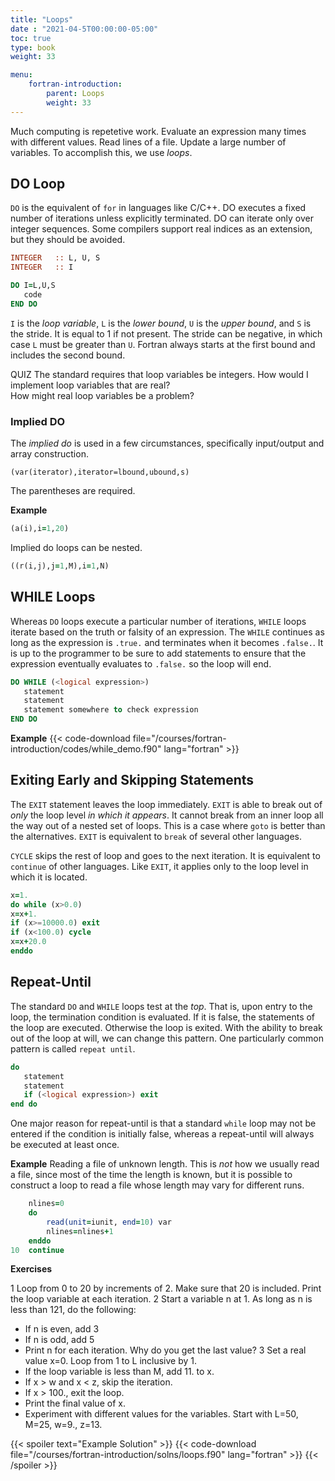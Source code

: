 ```yaml
---
title: "Loops"
date : "2021-04-5T00:00:00-05:00"
toc: true
type: book
weight: 33

menu:
    fortran-introduction:
        parent: Loops
        weight: 33
---
```


Much computing is repetetive work.  Evaluate an expression many times with different values.  Read lines of a file.  Update a large number of variables.  To accomplish this, we use _loops_.

## DO Loop

`DO` is the equivalent of `for` in languages like C/C++.
DO executes a fixed number of iterations unless explicitly terminated.
DO can iterate only over integer sequences.  Some compilers support real indices as an extension, but they should be avoided.
```fortran
INTEGER   :: L, U, S
INTEGER   :: I

DO I=L,U,S
   code
END DO
```
`I` is the _loop variable_,
`L` is the _lower bound_,
`U` is the _upper bound_, and
`S` is the stride.  It is equal to 1 if not present.
The stride can be negative, in which case `L` must be greater than `U`.
Fortran always starts at the first bound and includes the second bound.

QUIZ
The standard requires that loop variables be integers.  How would I implement loop variables that are real?
<br>
How might real loop variables be a problem?

### Implied DO

The _implied do_ is used in a few circumstances, specifically input/output and array construction.
```
(var(iterator),iterator=lbound,ubound,s)
```
The parentheses are required.

**Example**
```fortran
(a(i),i=1,20)
```
Implied do loops can be nested.
```fortran
((r(i,j),j=1,M),i=1,N)
```

## WHILE Loops

Whereas `DO` loops execute a particular number of iterations, `WHILE` loops iterate based on the truth or falsity of an expression.  The `WHILE` continues as long as the expression is `.true.` and terminates when it becomes `.false.`. It is up to the programmer to be sure to add statements to ensure that the expression eventually evaluates to `.false.` so the loop will end.
```fortran
DO WHILE (<logical expression>)
   statement
   statement
   statement somewhere to check expression
END DO
```

**Example**
{{< code-download file="/courses/fortran-introduction/codes/while_demo.f90" lang="fortran" >}}

## Exiting Early and Skipping Statements

The `EXIT` statement leaves the loop immediately.
`EXIT` is able to break out of _only_ the loop level _in which it appears_.  It cannot break from an inner loop all the way out of a nested set of loops.  This is a case where `goto` is better than the alternatives. `EXIT` is equivalent to
`break` of several other languages.

`CYCLE` skips the rest of loop and goes to the next iteration.  It is equivalent to `continue` of other languages.  Like `EXIT`, it applies only to the loop level in which it is located.

```fortran
x=1.
do while (x>0.0)
x=x+1.
if (x>=10000.0) exit
if (x<100.0) cycle
x=x+20.0
enddo
```

## Repeat-Until

The standard `DO` and `WHILE` loops test at the _top_.  That is, upon entry to the loop, the termination condition is evaluated.  If it is false, the statements of the loop are executed.  Otherwise the loop is exited.
With the ability to break out of the loop at will, we can change this pattern.
One particularly common pattern is called `repeat until`.

```fortran
do
   statement
   statement
   if (<logical expression>) exit
end do
```

One major reason for repeat-until is that a standard `while` loop may not be entered if the condition is initially false, whereas a repeat-until will always be executed at least once.

**Example**
Reading a file of unknown length.  This is _not_ how we usually read a file, since most of the time the length is known, but it is possible to construct a loop to read a file whose length may vary for different runs.
```fortran
    nlines=0
    do
        read(unit=iunit, end=10) var
        nlines=nlines+1
    enddo
10  continue
```

**Exercises**

1 Loop from 0 to 20 by increments of 2.  Make sure that 20 is included.  Print the loop variable at each iteration.
2 Start a variable n at 1.  As long as n is less than 121, do the following:
  - If n is even, add 3
  - If n is odd, add 5
  - Print n for each iteration.  Why do you get the last value?
3 Set a real value x=0. Loop from 1 to L inclusive by 1.
  - If the loop variable is less than M, add 11. to x.
  - If x > w and x < z, skip the iteration.
  - If x > 100., exit the loop.
  - Print the final value of x.
  - Experiment with different values for the variables.  Start with L=50, M=25, w=9., z=13.

{{< spoiler text="Example Solution" >}}
{{< code-download file="/courses/fortran-introduction/solns/loops.f90" lang="fortran" >}}
{{< /spoiler >}}
